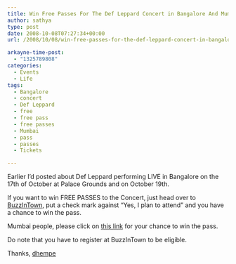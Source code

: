 ```yaml
---
title: Win Free Passes For The Def Leppard Concert in Bangalore And Mumbai
author: sathya
type: post
date: 2008-10-08T07:27:34+00:00
url: /2008/10/08/win-free-passes-for-the-def-leppard-concert-in-bangalore-and-mumbai/

arkayne-time-post:
  - "1325789808"
categories:
  - Events
  - Life
tags:
  - Bangalore
  - concert
  - Def Leppard
  - free
  - free pass
  - free passes
  - Mumbai
  - pass
  - passes
  - Tickets

---
```

Earlier I’d posted about Def Leppard performing LIVE in Bangalore on the 17th of October at Palace Grounds and on October 19th.

If you want to win FREE PASSES to the Concert, just head over to <a href="http://www.buzzintown.com/?44183" target="_blank" rel="nofollow">BuzzInTown</a>, put a check mark against “Yes, I plan to attend” and you have a chance to win the pass.

Mumbai people, please click on <a href="http://www.buzzintown.com/?46647" target="_blank" rel="nofollow">this link</a> for your chance to win the pass.

Do note that you have to register at BuzzInTown to be eligible.

Thanks, <a href="http://twitter.com/dhempe/statuses/950971013" target="_blank">dhempe</a>
